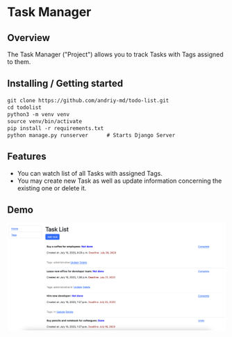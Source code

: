 # Task Manager

## Overview
The Task Manager ("Project") allows you to track Tasks with Tags assigned to them. 

## Installing / Getting started
```shell
git clone https://github.com/andriy-md/todo-list.git
cd todolist
python3 -m venv venv
source venv/bin/activate
pip install -r requirements.txt
python manage.py runserver      # Starts Django Server
```

## Features
* You can watch list of all Tasks with assigned Tags.
* You may create new Task as well as update information concerning the existing one or delete it.


## Demo
![Website Interface](demo.png)
